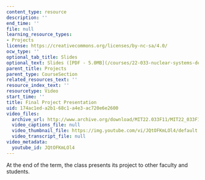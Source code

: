 ```yaml
---
content_type: resource
description: ''
end_time: ''
file: null
learning_resource_types:
- Projects
license: https://creativecommons.org/licenses/by-nc-sa/4.0/
ocw_type: ''
optional_tab_title: Slides
optional_text: Slides ([PDF - 5.0MB](/courses/22-033-nuclear-systems-design-project-fall-2011/resources/mit22_033f11_final_slides))
parent_title: Projects
parent_type: CourseSection
related_resources_text: ''
resource_index_text: ''
resourcetype: Video
start_time: ''
title: Final Project Presentation
uid: 174ac1ed-a2b1-68c1-a4e3-ac720e6e2600
video_files:
  archive_url: http://www.archive.org/download/MIT22.033F11/MIT22_033F11_final_300k.mp4
  video_captions_file: null
  video_thumbnail_file: https://img.youtube.com/vi/JQtOFKmLOl4/default.jpg
  video_transcript_file: null
video_metadata:
  youtube_id: JQtOFKmLOl4
---
```


At the end of the term, the class presents its project to other faculty and students.


